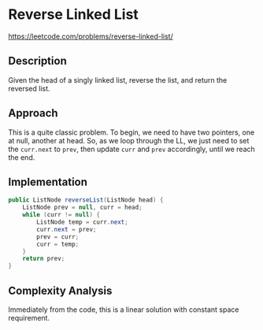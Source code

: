 # Reverse Linked List
https://leetcode.com/problems/reverse-linked-list/

## Description          
Given the head of a singly linked list, reverse the list, and return the reversed list.

## Approach

This is a quite classic problem. To begin, we need to have two pointers, one at null, another at head. So, as we loop through the LL, we just need to set the `curr.next` to `prev`, then update `curr` and `prev` accordingly, until we reach the end.

## Implementation
```java
public ListNode reverseList(ListNode head) {
    ListNode prev = null, curr = head;
    while (curr != null) {
        ListNode temp = curr.next;
        curr.next = prev;
        prev = curr;
        curr = temp;
    }   
    return prev;
}
```

## Complexity Analysis
Immediately from the code, this is a linear solution with constant space requirement.